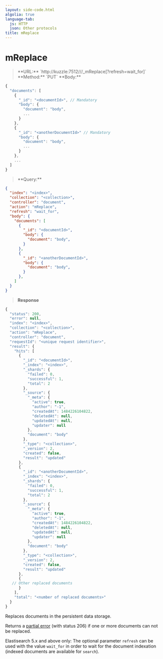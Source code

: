 ```yaml
---
layout: side-code.html
algolia: true
language-tab:
  js: HTTP
  json: Other protocols
title: mReplace
---
```


# mReplace


<blockquote class="js">
<p>
**URL:** `http://kuzzle:7512/<index>/<collection>/_mReplace[?refresh=wait_for]`  
**Method:** `PUT`  
**Body:**
</p>
</blockquote>


```js
{
  "documents": [
    {
      "_id": "<documentId>", // Mandatory
      "body": {
        "document": "body",
        ...
      }
    },
    {
      "_id": "<anotherDocumentId>" // Mandatory
      "body": {
        "document": "body",
        ...
      }
    },
    ...
  ]
}
```


<blockquote class="json">
<p>
**Query:**
</p>
</blockquote>


```json
{
  "index": "<index>",
  "collection": "<collection>",
  "controller": "document",
  "action": "mReplace",
  "refresh": "wait_for",
  "body": {
    "documents": [
      {
        "_id": "<documentId>",
        "body": {
          "document": "body",
        }
      },
      {
        "_id": "<anotherDocumentId>",
        "body": {
          "document": "body",
        }
      },
    ]
  }
}
```

>**Response**

```javascript
{
  "status": 200,
  "error": null,
  "index": "<index>",
  "collection": "<collection>",
  "action": "mReplace",
  "controller": "document",
  "requestId": "<unique request identifier>",
  "result": {
    "hits": [
      {
        "_id": "<documentId>",
        "_index": "<index>",
        "_shards": {
          "failed": 0,
          "successful": 1,
          "total": 2
        },
        "_source": {
          "_meta": {
            "active": true,
            "author": "-1",
            "createdAt": 1484226104822,
            "deletedAt": null,
            "updatedAt": null,
            "updater": null
          },
          "document": "body"
        },
        "_type": "<collection>",
        "_version": 2,
        "created": false,
        "result": "updated"
      },
      {
        "_id": "<anotherDocumentId>",
        "_index": "<index>",
        "_shards": {
          "failed": 0,
          "successful": 1,
          "total": 2
        },
        "_source": {
          "_meta": {
            "active": true,
            "author": "-1",
            "createdAt": 1484226104822,
            "deletedAt": null,
            "updatedAt": null,
            "updater": null
          },
          "document": "body"
        },
        "_type": "<collection>",
        "_version": 2,
        "created": false,
        "result": "updated"
      },
      {
   // Other replaced documents
      }
    ],
    "total": "<number of replaced documents>"
  }
}
```

Replaces documents in the persistent data storage.

Returns a [partial error](/api-documentation/errors/#partialerror) (with status 206) if one or more documents can not be replaced.

Elastisearch 5.x and above only: The optional parameter `refresh` can be used
with the value `wait_for` in order to wait for the document indexation (indexed documents are available for `search`).

